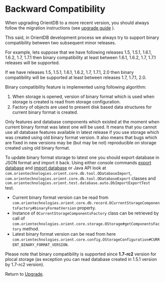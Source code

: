 
# Backward Compatibility

When upgrading OrientDB to a more recent version, you should always follow the migration instructions (see [upgrade guide](../release/3.1/Upgrading-to-OrientDB-3.1.md) ). 

This said, in OrientDB development process we always try to support binary compatibility between two subsequent minor releases.

For example, lets suppose that we have following releases 1.5, 1.5.1, 1.6.1, 1.6.2, 1.7, 1.7.1 then binary compatibility at least between 1.6.1, 1.6.2, 1.7, 1.7.1 releases will be supported.

If we have releases 1.5, 1.5.1, 1.6.1, 1.6.2, 1.7, 1.7.1, 2.0  then binary compatibility will be supported at least between releases 1.7, 1.7.1, 2.0.

Binary compatibility feature is implemented using following algorithm:
1. When storage is opened, version of binary format which is used when storage is created is read from storage configuration.
2. Factory of objects are used to present disk based data structures for current binary format is created.

Only features and database components which existed at the moment when current binary format was latest one will be used. It means that you cannot use all database features available in latest release if you use storage which was created using old binary format version. It also means that bugs which are fixed in new versions may be (but may be not) reproducible on storage created using old binary format.

To update binary format storage to latest one you should export database in JSON format and import it back.
Using either console commands [export database](../console/Console-Command-Export.md) and [import database](../console/Console-Command-Import.md) or Java API look at `com.orientechnologies.orient.core.db.tool.ODatabaseImport`, `com.orientechnologies.orient.core.db.tool.ODatabaseExport` classes and `com.orientechnologies.orient.test.database.auto.DbImportExportTest` test.

+ Current binary format version can be read from `com.orientechnologies.orient.core.db.record.OCurrentStorageComponentsFactory#binaryFormatVersion` property.
+ Instance of `OCurrentStorageComponentsFactory` class can be retrieved by call of `com.orientechnologies.orient.core.storage.OStorage#getComponentsFactory` method. 
+ Latest binary format version can be read from here `com.orientechnologies.orient.core.config.OStorageConfiguration#CURRENT_BINARY_FORMAT_VERSION`.

Please note that binary compatibility is supported since __1.7-rc2__ version for plocal storage (as exception you can read database created in 1.5.1 version by 1.7-rc2 version).

Return to [Upgrade](../release/Upgrade.md).
